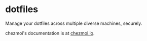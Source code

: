 # dotfiles

Manage your dotfiles across multiple diverse machines, securely.

chezmoi's documentation is at [chezmoi.io](https://chezmoi.io/).
